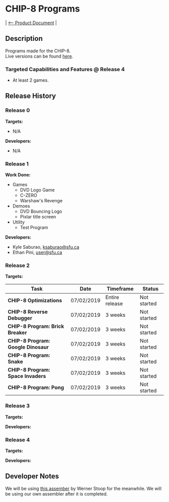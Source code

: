 # CHIP-8 Programs

| [<-- Product Document](../Product-Document.md) |

## Description

Programs made for the CHIP-8.  
Live versions can be found [here](https://chip.netlify.com).

### Targeted Capabilities and Features @ Release 4

- At least 2 games.

## Release History

### Release 0

**Targets:**  

- N/A

**Developers:**  

- N/A

### Release 1

<!-- ![website_image](../images/visualizer.png) -->

**Work Done:**  

- Games
  - DVD Logo Game
  - C-ZERO
  - Warshaw's Revenge
- Demoes
  - DVD Bouncing Logo
  - Pixlar title screen
- Utility
  - Test Program

**Developers:**  

- Kyle Saburao, ksaburao@sfu.ca
- Ethan Pini, user@sfu.ca

### Release 2

**Targets:**  

|Task|Date|Timeframe|Status|
|----|----|---------|------|
|**CHIP-8 Optimizations**|07/02/2019|Entire release|Not started|
|**CHIP-8 Reverse Debugger**|07/02/2019|3 weeks|Not started|
|**CHIP-8 Program: Brick Breaker**|07/02/2019|3 weeks|Not started|
|**CHIP-8 Program: Google Dinosaur**|07/02/2019|3 weeks|Not started|
|**CHIP-8 Program: Snake**|07/02/2019|3 weeks|Not started|
|**CHIP-8 Program: Space Invaders**|07/02/2019|3 weeks|Not started|
|**CHIP-8 Program: Pong**|07/02/2019|3 weeks|Not started|

### Release 3

**Targets:**  

**Developers:**  

### Release 4

**Targets:**  

**Developers:**  

## Developer Notes

We will be using [this assember](https://github.com/wernsey/chip8/blob/master/README.md) by Werner Stoop for the meanwhile.
We will be using our own assembler after it is completed.